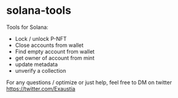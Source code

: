 # solana-tools


Tools for Solana:
- Lock / unlock P-NFT
- Close accounts from wallet
- Find empty account from wallet
- get owner of account from mint
- update metadata 
- unverify a collection


For any questions / optimize or just help, feel free to DM on twitter https://twitter.com/Exaustia

